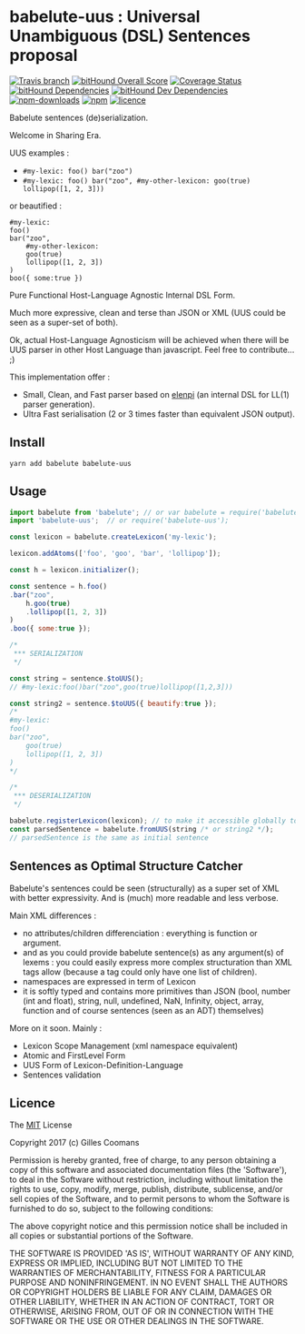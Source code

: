 # babelute-uus : Universal Unambiguous (DSL) Sentences proposal

[![Travis branch](https://img.shields.io/travis/nomocas/babelute-uus/master.svg)](https://travis-ci.org/nomocas/babelute-uus)
[![bitHound Overall Score](https://www.bithound.io/github/nomocas/babelute-uus/badges/score.svg)](https://www.bithound.io/github/nomocas/babelute-uus)
[![Coverage Status](https://coveralls.io/repos/github/nomocas/babelute-uus/badge.svg?branch=master)](https://coveralls.io/github/nomocas/babelute-uus?branch=master)
[![bitHound Dependencies](https://www.bithound.io/github/nomocas/babelute-uus/badges/dependencies.svg)](https://www.bithound.io/github/nomocas/babelute-uus/master/dependencies/npm)
[![bitHound Dev Dependencies](https://www.bithound.io/github/nomocas/babelute-uus/badges/devDependencies.svg)](https://www.bithound.io/github/nomocas/babelute-uus/master/dependencies/npm)
[![npm-downloads](https://img.shields.io/npm/dm/babelute-uus.svg)]()
[![npm](https://img.shields.io/npm/v/babelute-uus.svg)]()
[![licence](https://img.shields.io/npm/l/babelute-uus.svg)]()

Babelute sentences (de)serialization.

Welcome in Sharing Era.

UUS examples : 
- `#my-lexic: foo() bar("zoo")`
- `#my-lexic: foo() bar("zoo", #my-other-lexicon: goo(true) lollipop([1, 2, 3]))`

or beautified :

```
#my-lexic:
foo()
bar("zoo", 
	#my-other-lexicon: 
	goo(true) 
	lollipop([1, 2, 3])
)
boo({ some:true })
```

Pure Functional Host-Language Agnostic Internal DSL Form. 

Much more expressive, clean and terse than JSON or XML (UUS could be seen as a super-set of both).

Ok, actual Host-Language Agnosticism will be achieved when there will be UUS parser in other Host Language than javascript.
Feel free to contribute... ;)

This implementation offer :
- Small, Clean, and Fast parser based on [elenpi](https://github.com/nomocas/elenpi) (an internal DSL for LL(1) parser generation).
- Ultra Fast serialisation (2 or 3 times faster than equivalent JSON output).

## Install

```
yarn add babelute babelute-uus
```

## Usage

```javascript
import babelute from 'babelute'; // or var babelute = require('babelute');
import 'babelute-uus';	// or require('babelute-uus');

const lexicon = babelute.createLexicon('my-lexic');

lexicon.addAtoms(['foo', 'goo', 'bar', 'lollipop']);

const h = lexicon.initializer();

const sentence = h.foo()
.bar("zoo", 
	h.goo(true) 
	.lollipop([1, 2, 3])
)
.boo({ some:true });

/*
 *** SERIALIZATION
 */

const string = sentence.$toUUS();
// #my-lexic:foo()bar("zoo",goo(true)lollipop([1,2,3]))

const string2 = sentence.$toUUS({ beautify:true });
/*
#my-lexic:
foo()
bar("zoo",
	goo(true)
	lollipop([1, 2, 3])
)
*/

/*
 *** DESERIALIZATION
 */

babelute.registerLexicon(lexicon); // to make it accessible globally to parser
const parsedSentence = babelute.fromUUS(string /* or string2 */);
// parsedSentence is the same as initial sentence
```



## Sentences as Optimal Structure Catcher

Babelute's sentences could be seen (structurally) as a super set of XML with better expressivity.
And is (much) more readable and less verbose.

Main XML differences :
- no attributes/children differenciation : everything is function or argument.
- and as you could provide babelute sentence(s) as any argument(s) of lexems : you could easily express more complex structuration than XML tags allow (because a tag could only have one list of children).
- namespaces are expressed in term of Lexicon
- it is softly typed and contains more primitives than JSON (bool, number (int and float), string, null, undefined, NaN, Infinity, object, array, function and of course sentences (seen as an ADT) themselves)


More on it soon. Mainly :
- Lexicon Scope Management (xml namespace equivalent)
- Atomic and FirstLevel Form
- UUS Form of Lexicon-Definition-Language
- Sentences validation

## Licence

The [MIT](http://opensource.org/licenses/MIT) License

Copyright 2017 (c) Gilles Coomans

Permission is hereby granted, free of charge, to any person obtaining a copy of this software and associated documentation files (the 'Software'), to deal in the Software without restriction, including without limitation the rights to use, copy, modify, merge, publish, distribute, sublicense, and/or sell copies of the Software, and to permit persons to whom the Software is furnished to do so, subject to the following conditions:

The above copyright notice and this permission notice shall be included in all copies or substantial portions of the Software.

THE SOFTWARE IS PROVIDED 'AS IS', WITHOUT WARRANTY OF ANY KIND, EXPRESS OR IMPLIED, INCLUDING BUT NOT LIMITED TO THE WARRANTIES OF MERCHANTABILITY, FITNESS FOR A PARTICULAR PURPOSE AND NONINFRINGEMENT. IN NO EVENT SHALL THE AUTHORS OR COPYRIGHT HOLDERS BE LIABLE FOR ANY CLAIM, DAMAGES OR OTHER LIABILITY, WHETHER IN AN ACTION OF CONTRACT, TORT OR OTHERWISE, ARISING FROM, OUT OF OR IN CONNECTION WITH THE SOFTWARE OR THE USE OR OTHER DEALINGS IN THE SOFTWARE.
